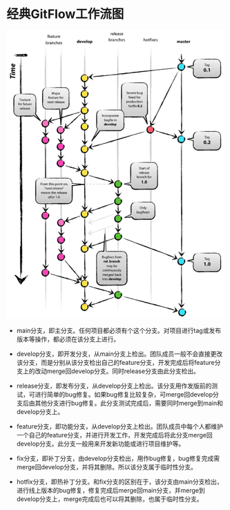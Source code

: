 
# 经典GitFlow工作流图

![GitFlow](../images/gitflow.png)

* main分支，即主分支。任何项目都必须有个这个分支。对项目进行tag或发布版本等操作，都必须在该分支上进行。

* develop分支，即开发分支，从main分支上检出。团队成员一般不会直接更改该分支，而是分别从该分支检出自己的feature分支，开发完成后将feature分支上的改动merge回develop分支。同时release分支由此分支检出。

* release分支，即发布分支，从develop分支上检出。该分支用作发版前的测试，可进行简单的bug修复。如果bug修复比较复杂，可merge回develop分支后由其他分支进行bug修复。此分支测试完成后，需要同时merge到main和develop分支上。

* feature分支，即功能分支，从develop分支上检出。团队成员中每个人都维护一个自己的feature分支，并进行开发工作，开发完成后将此分支merge回develop分支。此分支一般用来开发新功能或进行项目维护等。

* fix分支，即补丁分支，由develop分支检出，用作bug修复，bug修复完成需merge回develop分支，并将其删除。所以该分支属于临时性分支。

* hotfix分支，即热补丁分支。和fix分支的区别在于，该分支由main分支检出，进行线上版本的bug修复，修复完成后merge回main分支，并merge到develop分支上，merge完成后也可以将其删除，也属于临时性分支。
